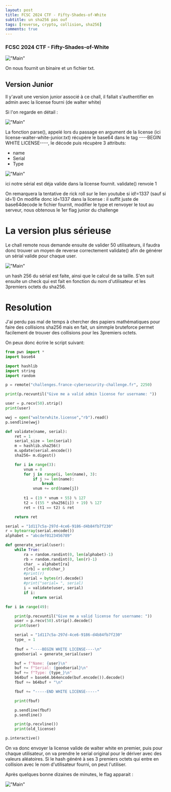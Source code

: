 ```yaml
---
layout: post
title: FCSC 2024 CTF - Fifty-Shades-of-White
subtitle: un sha256 pas ouf
tags: [reverse, crypto, collision, sha256]
comments: true
---
```


### FCSC 2024 CTF - Fifty-Shades-of-White

!["Main"](/assets/img/posts/fcsc2024/a1.png "Description")

On nous fournit un binaire et un fichier txt.

## Version Junior

Il y'avait une version junior associé à ce chall, il fallait s'authentifier en admin avec la license fourni (de walter white)

Si l'on regarde en détail : 

!["Main"](/assets/img/posts/fcsc2024/a2.png "Parse")

La fonction parse(), appelé lors du passage en argument de la license (ici license-walter-white-junior.txt) récupère le base64 dans le tag ----BEGIN WHITE LICENSE----, le décode puis récupère 3 attributs:

- name
- Serial
- Type

!["Main"](/assets/img/posts/fcsc2024/a3.png "Check")

ici notre sérial est déja valide dans la license fournit.
validate() renvoie 1

On remarquera la tentative de rick roll sur le lien youtube si id!=1337 (sauf si id=1)
On modifie donc id=1337 dans la license : il suffit juste de base64decode le fichier fournit, modifier le type et renvoyer le tout au serveur, nous obtenous le 1er flag junior du challenge

# La version plus sérieuse

Le chall remote nous demande ensuite de valider 50 utilisateurs, il faudra donc trouver un moyen de reverse correctement validate() afin de générer un sérial valide pour chaque user.

!["Main"](/assets/img/posts/fcsc2024/a4.png "validate")

un hash 256 du sérial est faite, ainsi que le calcul de sa taille.
S'en suit ensuite un check qui est fait en fonction du nom d'utilisateur et les 3premiers octets du sha256. 

# Resolution 

J'ai perdu pas mal de temps à chercher des papiers mathématiques pour faire des collisions sha256 mais en fait, un simmple bruteforce permet facilement de trouver des collisions pour les 3premiers octets.

On peux donc écrire le script suivant:

```python
from pwn import *
import base64

import hashlib
import string
import random

p = remote("challenges.france-cybersecurity-challenge.fr", 2250)

print(p.recvuntil("Give me a valid admin license for username: "))

user = p.recv(50).strip()
print(user)

wwj = open("walterwhite.license","rb").read()
p.sendline(wwj)

def validate(name, serial):
    ret = 1
    serial_size = len(serial)
    m = hashlib.sha256()
    m.update(serial.encode())
    sha256= m.digest()

    for i in range(3):
        vnum = 0
        for j in range(i, len(name), 3):
            if j >= len(name):
                break
            vnum += ord(name[j])
            
        t1 = (19 * vnum + 55) % 127
        t2 = ((55 * sha256[i]) + 19) % 127
        ret = (t1 == t2) & ret

    return ret

serial = "1d117c5a-297d-4ce6-9186-d4b84fb7f230"
r = bytearray(serial.encode())
alphabet = "abcdef0123456789"

def generate_serial(user):
    while True:
        ra = random.randint(0, len(alphabet)-1)
        rb = random.randint(0, len(r)-1)
        char_ = alphabet[ra]
        r[rb] = ord(char_)
        #print(r)
        serial = bytes(r).decode()
        #print("serial= ", serial)
        i = validate(user, serial)
        if i:
            return serial

for i in range(49):

    print(p.recvuntil("Give me a valid license for username: "))
    user = p.recv(50).strip().decode()
    print(user)

    serial = "1d117c5a-297d-4ce6-9186-d4b84fb7f230"
    type_ = 1
    
    fbuf = "----BEGIN WHITE LICENSE----\n"
    goodserial = generate_serial(user)

    buf = f"Name: {user}\n"
    buf += f"Serial: {goodserial}\n"
    buf += f"Type: {type_}\n"
    b64buf = base64.b64encode(buf.encode()).decode()
    fbuf += b64buf + "\n"

    fbuf += "-----END WHITE LICENSE-----"

    print(fbuf)

    p.sendline(fbuf)
    p.sendline()

    print(p.recvline())
    print(old_license)

p.interactive()
```

On va donc envoyer la license valide de walter white en premier, puis pour chaque utilisateur, on va prendre le serial original pour le dériver avec des valeurs aléatoires.
Si le hash généré à ses 3 premiers octets qui entre en collision avec le nom d'utilisateur fourni, on peut l'utiliser.

Après quelques bonne dizaines de minutes, le flag apparait : 

!["Main"](/assets/img/posts/fcsc2024/a5.png "flag")
